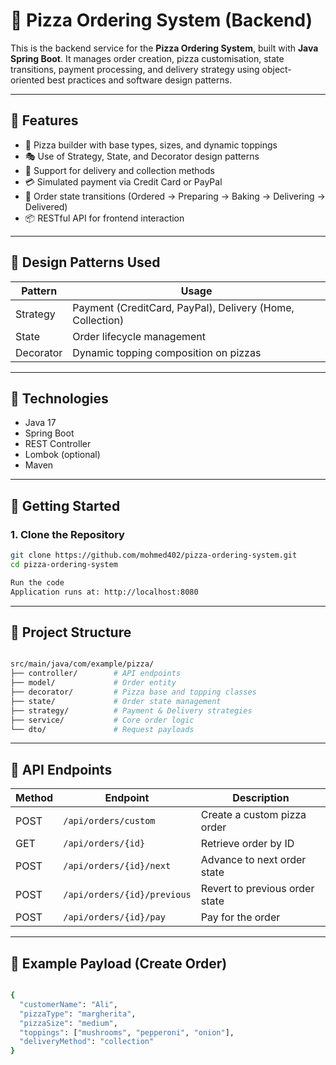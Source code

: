 # 🍕 Pizza Ordering System (Backend)

This is the backend service for the **Pizza Ordering System**, built with **Java Spring Boot**. It manages order creation, pizza customisation, state transitions, payment processing, and delivery strategy using object-oriented best practices and software design patterns.

---

## 📌 Features

- 🍕 Pizza builder with base types, sizes, and dynamic toppings
- 🎭 Use of Strategy, State, and Decorator design patterns
- 🚚 Support for delivery and collection methods
- 💳 Simulated payment via Credit Card or PayPal
- 🔁 Order state transitions (Ordered → Preparing → Baking → Delivering → Delivered)
- 📦 RESTful API for frontend interaction

---

## 🧠 Design Patterns Used

| Pattern       | Usage                              |
|---------------|-------------------------------------|
| Strategy      | Payment (CreditCard, PayPal), Delivery (Home, Collection) |
| State         | Order lifecycle management          |
| Decorator     | Dynamic topping composition on pizzas |

---

## 🔧 Technologies

- Java 17
- Spring Boot
- REST Controller
- Lombok (optional)
- Maven

---

## 🚀 Getting Started

### 1. Clone the Repository

```bash
git clone https://github.com/mohmed402/pizza-ordering-system.git
cd pizza-ordering-system

Run the code
Application runs at: http://localhost:8080

```
---

## 📁 Project Structure

```bash

src/main/java/com/example/pizza/
├── controller/        # API endpoints
├── model/             # Order entity
├── decorator/         # Pizza base and topping classes
├── state/             # Order state management
├── strategy/          # Payment & Delivery strategies
├── service/           # Core order logic
└── dto/               # Request payloads

```
---

## 🔌 API Endpoints

| Method | Endpoint                    | Description                    |
| ------ | --------------------------- | ------------------------------ |
| POST   | `/api/orders/custom`        | Create a custom pizza order    |
| GET    | `/api/orders/{id}`          | Retrieve order by ID           |
| POST   | `/api/orders/{id}/next`     | Advance to next order state    |
| POST   | `/api/orders/{id}/previous` | Revert to previous order state |
| POST   | `/api/orders/{id}/pay`      | Pay for the order              |

---
## 📄 Example Payload (Create Order)

```bash

{
  "customerName": "Ali",
  "pizzaType": "margherita",
  "pizzaSize": "medium",
  "toppings": ["mushrooms", "pepperoni", "onion"],
  "deliveryMethod": "collection"
}
```

